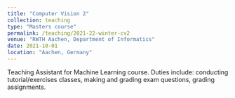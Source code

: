 ```yaml
---
title: "Computer Vision 2"
collection: teaching
type: "Masters course"
permalink: /teaching/2021-22-winter-cv2
venue: "RWTH Aachen, Department of Informatics"
date: 2021-10-01
location: "Aachen, Germany"
---
```


Teaching Assistant for Machine Learning course. Duties include: conducting tutorial/exercises classes, making and grading exam questions, grading assignments.

